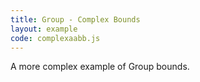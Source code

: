 ```yaml
---
title: Group - Complex Bounds
layout: example
code: complexaabb.js
---
```


A more complex example of Group bounds.
